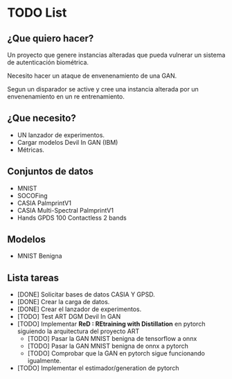 # TODO List

## ¿Que quiero hacer?

Un proyecto que genere instancias alteradas que pueda vulnerar un sistema de autenticación biométrica.

Necesito hacer un ataque de envenenamiento de una GAN.

Segun un disparador se active y cree una instancia alterada por un envenenamiento en un re entrenamiento.

## ¿Que necesito?

- UN lanzador de experimentos.
- Cargar modelos Devil In GAN (IBM)
- Métricas.

## Conjuntos de datos

- MNIST
- SOCOFing
- CASIA PalmprintV1
- CASIA Multi-Spectral PalmprintV1
- Hands GPDS 100 Contactless 2 bands

## Modelos

- MNIST Benigna

## Lista tareas

- [DONE] Solicitar bases de datos CASIA Y GPSD.
- [DONE] Crear la carga de datos.
- [DONE] Crear el lanzador de experimentos.
- [TODO] Test ART DGM Devil In GAN
- [TODO] Implementar **ReD : REtraining with Distillation** en pytorch siguiendo la arquitectura del proyecto ART
  - [TODO] Pasar la GAN MNIST benigna de tensorflow a onnx
  - [TODO] Pasar la GAN MNIST benigna de onnx a pytorch
  - [TODO] Comprobar que la GAN en pytorch sigue funcionando igualmente.
- [TODO] Implementar el estimador/generation de pytorch
